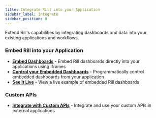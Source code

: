 ```yaml
---
title: Integrate Rill into your Application
sidebar_label: Integrate
sidebar_position: 0
---
```


Extend Rill's capabilities by integrating dashboards and data into your existing applications and workflows.

### Embed Rill into your Application

- **[Embed Dashboards](/integrate/embedding)** - Embed Rill dashboards directly into your applications using iframes
- **[Control your Embedded Dashboards](/integrate/embed-iframe-api)** - Programmatically control embedded dashboards from your application
- **[See it Live](https://rill-embedding-example.netlify.app/)** - View a live example of embedded Rill dashboards

### Custom APIs
- **[Integrate with Custom APIs](/integrate/custom-api)** - Integrate and use your custom APIs in external applications 



